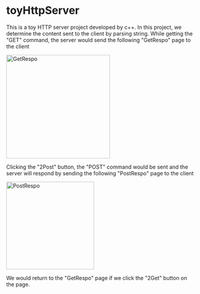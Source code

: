 # toyHttpServer
This is a toy HTTP server project developed by c++. In this project, we determine the content sent to the client by parsing string. While getting the "GET" command, 
the server would send the following "GetRespo" page to the client

<img width="275" alt="GetRespo " src="https://user-images.githubusercontent.com/75468552/180212275-f3ed2e89-7d92-44ec-82cc-949fda88fc4a.png">

Clicking the "2Post" button, the "POST" command would be sent and the server will respond by sending the following "PostRespo" page to the client

<img width="233" alt="PostRespo " src="https://user-images.githubusercontent.com/75468552/180212347-62ea9e9e-dd90-441c-beb3-4d568286bc31.png">

We would return to the "GetRespo" page if we click the "2Get" button on the page.
